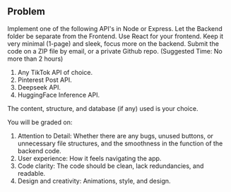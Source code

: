 ## Problem

Implement one of the following API's in Node or Express. Let the Backend folder be separate from the Frontend. Use React for your frontend. Keep it very minimal (1-page) and sleek, focus more on the backend. Submit the code on a ZIP file by email, or a private Github repo. (Suggested Time: No more than 2 hours)

1. Any TikTok API of choice.
2. Pinterest Post API.
3. Deepseek API.
4. HuggingFace Inference API.

The content, structure, and database (if any) used is your choice.

You will be graded on:

1. Attention to Detail: Whether there are any bugs, unused buttons, or unnecessary file structures, and the smoothness in the function of the backend code.
2. User experience: How it feels navigating the app.
3. Code clarity: The code should be clean, lack redundancies, and readable.
4. Design and creativity: Animations, style, and design.
